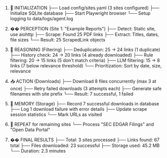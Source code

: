 1. 🚀 INITIALIZATION
   ├── Load config/sites.yaml (3 sites configured)
   ├── Initialize SQLite database
   ├── Start Playwright browser
   └── Setup logging to data/logs/agent.log

2. ��️ PERCEPTION (Site 1: "Example Reports")
   ├── Detect: Static site, use aiohttp
   ├── Scrape: Found 25 PDF links
   ├── Extract: Titles, dates, file sizes
   └── Result: 25 ScrapedLink objects

3. 🧠 REASONING (Filtering)
   ├── Deduplication: 25 → 24 links (1 duplicate)
   ├── History check: 24 → 20 links (4 already downloaded)
   ├── Rule filtering: 20 → 15 links (5 don't match criteria)
   ├── LLM filtering: 15 → 8 links (7 below relevance threshold)
   └── Prioritization: Sort by date, size, relevance

4. 📥 ACTION (Downloads)
   ├── Download 8 files concurrently (max 3 at once)
   ├── Retry failed downloads (3 attempts each)
   ├── Generate safe filenames with site prefix
   └── Result: 7 successful, 1 failed

5. 💾 MEMORY (Storage)
   ├── Record 7 successful downloads in database
   ├── Log 1 download failure with error details
   ├── Update scrape session statistics
   └── Mark URLs as visited

6. 🔄 REPEAT for remaining sites
   └── Process "SEC EDGAR Filings" and "Open Data Portal"

7. �� FINAL RESULTS
   ├── Total: 3 sites processed
   ├── Links found: 67 total
   ├── Files downloaded: 23 successful
   ├── Storage used: 45.2 MB
   └── Duration: 2.3 minutes